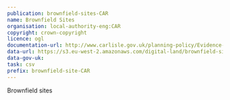 ```yaml
---
publication: brownfield-sites-CAR
name: Brownfield Sites
organisation: local-authority-eng:CAR
copyright: crown-copyright
licence: ogl
documentation-url: http://www.carlisle.gov.uk/planning-policy/Evidence-Base/Brownfield-Register
data-url: https://s3.eu-west-2.amazonaws.com/digital-land/brownfield-sites/CAR-2017-07-23.csv
data-gov-uk: 
task: csv
prefix: brownfield-site-CAR
---
```


Brownfield sites

